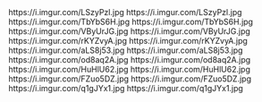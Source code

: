 <?xml version="1.0"?>
<substratum>
    <wallpaper id="Default">
        <link>https://i.imgur.com/LSzyPzl.jpg</link>
        <preview>https://i.imgur.com/LSzyPzl.jpg</preview>
    </wallpaper>
    <wallpaper id="Mountains">
        <link>https://i.imgur.com/TbYbS6H.jpg</link>
        <preview>https://i.imgur.com/TbYbS6H.jpg</preview>
    </wallpaper>
    <wallpaper id="Sunset">
        <link>https://i.imgur.com/VByUrJG.jpg</link>
        <preview>https://i.imgur.com/VByUrJG.jpg</preview>
    </wallpaper>
    <wallpaper id="Swirls">
        <link>https://i.imgur.com/rKYZvyA.jpg</link>
        <preview>https://i.imgur.com/rKYZvyA.jpg</preview>
    </wallpaper>
    <wallpaper id="Planet">
        <link>https://i.imgur.com/aLS8j53.jpg</link>
        <preview>https://i.imgur.com/aLS8j53.jpg</preview>
    </wallpaper>
    <wallpaper id="Shooting Stars">
        <link>https://i.imgur.com/od8aq2A.jpg</link>
        <preview>https://i.imgur.com/od8aq2A.jpg</preview>
    </wallpaper>
    <wallpaper id="Green Jungle">
        <link>https://i.imgur.com/HuHlU62.jpg</link>
        <preview>https://i.imgur.com/HuHlU62.jpg</preview>
    </wallpaper>
    <wallpaper id="Shines">
        <link>https://i.imgur.com/FZuo5DZ.jpg</link>
        <preview>https://i.imgur.com/FZuo5DZ.jpg</preview>
    </wallpaper>
    <wallpaper id="Summer town">
        <link>https://i.imgur.com/q1gJYx1.jpg</link>
        <preview>https://i.imgur.com/q1gJYx1.jpg</preview>
    </wallpaper>
</substratum>

